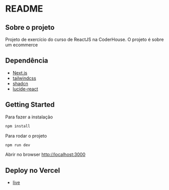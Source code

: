 # README

## Sobre o projeto

Projeto de exercício do curso de ReactJS na CoderHouse. O projeto é sobre um
ecommerce

## Dependência

- [Next.js](https://nextjs.org)
- [tailwindcss](https://tailwindcss.com/)
- [shadcn](https://ui.shadcn.com/)
- [lucide-react](https://lucide.dev/)

## Getting Started

Para fazer a instalação
```bash
npm install
```
Para rodar o projeto
```bash
npm run dev
```

Abrir no browser [http://localhost:3000](http://localhost:3000)

## Deploy no Vercel
- [live](https://crie-sua-landing-rosa-fxnr.vercel.app/)
